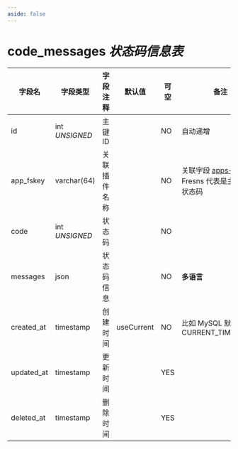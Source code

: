 ```yaml
---
aside: false
---
```


# code_messages *状态码信息表*

| 字段名 | 字段类型 | 字段注释 | 默认值 | 可空 | 备注 |
| --- | --- | --- | --- | --- | --- |
| id | int *UNSIGNED* | 主键 ID | | NO | 自动递增 |
| app_fskey | varchar(64) | 关联插件名称 |  | NO | 关联字段 [apps->fskey](../apps/apps.md)<br>Fresns 代表是主程序的状态码 |
| code | int *UNSIGNED* | 状态码 |  | NO |  |
| messages | json | 状态码信息 |  | NO | **多语言** |
| created_at | timestamp | 创建时间 | useCurrent | NO | 比如 MySQL 默认值为 CURRENT_TIMESTAMP |
| updated_at | timestamp | 更新时间 |  | YES |  |
| deleted_at | timestamp | 删除时间 |  | YES |  |
